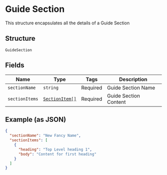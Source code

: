 
# Guide Section

This structure encapsulates all the details of a Guide Section

## Structure

`GuideSection`

## Fields

| Name | Type | Tags | Description |
|  --- | --- | --- | --- |
| `sectionName` | `string` | Required | Guide Section Name |
| `sectionItems` | [`SectionItem[]`](/doc/models/section-item.md) | Required | Guide Section Content |

## Example (as JSON)

```json
{
  "sectionName": "New Fancy Name",
  "sectionItems": [
    {
      "heading": "Top Level heading 1",
      "body": "Content for first heading"
    }
  ]
}
```

